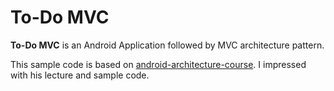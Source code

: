 # To-Do MVC

<b>To-Do MVC</b> is an Android Application followed by MVC architecture pattern.

This sample code is based on [android-architecture-course](https://github.com/techyourchance/android-architecture-course). I impressed with his lecture and sample code.